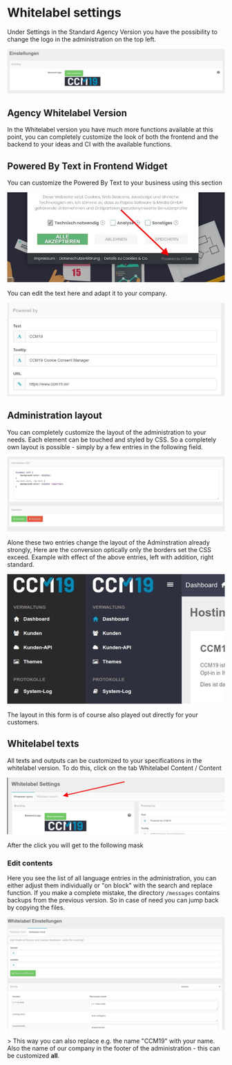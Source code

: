 # Whitelabel settings

Under Settings in the Standard Agency Version you have the possibility to change the logo in the administration on the top left.

![screenshot-2020.10.01-14_16_53-1601554613205](../assets/screenshot-2020.10.01-14_16_53-1601554613205.jpg)



## Agency Whitelabel Version

In the Whitelabel version you have much more functions available at this point, you can completely customize the look of both the frontend and the backend to your ideas and CI with the available functions.



## Powered By Text in Frontend Widget

You can customize the Powered By Text to your business using this section 



![screenshot-2020.10.01-14_23_33-1601555013267](../assets/screenshot-2020.10.01-14_23_33-1601555013267.jpg)



You can edit the text here and adapt it to your company.

![screenshot-2020.10.01-14_19_26-1601554766322](../assets/screenshot-2020.10.01-14_19_26-1601554766322.jpg)

## Administration layout 

You can completely customize the layout of the administration to your needs. Each element can be touched and styled by CSS. So a completely own layout is possible - simply by a few entries in the following field.

![screenshot-2020.10.01-14_25_42-1601555142524](../assets/screenshot-2020.10.01-14_25_42-1601555142524.jpg)

Alone these two entries change the layout of the Adminstration already strongly, Here are the conversion optically only the borders set the CSS exceed. Example with effect of the above entries, left with addition, right standard.



![whitelabellayout](../assets/whitelabellayout.png)

The layout in this form is of course also played out directly for your customers.



## Whitelabel texts

All texts and outputs can be customized to your specifications in the whitelabel version. To do this, click on the tab Whitelabel Content / Content

![screenshot-2020.10.01-14_35_34-1601555734668](../assets/screenshot-2020.10.01-14_35_34-1601555734668.jpg)



After the click you will get to the following mask

### Edit contents

Here you see the list of all language entries in the administration, you can either adjust them individually or "on block" with the search and replace function. If you make a complete mistake, the directory `/messages` contains backups from the previous version. So in case of need you can jump back by copying the files.



![screenshot-2020.10.01-14_47_49-1601556469822](../assets/screenshot-2020.10.01-14_47_49-1601556469822.jpg)



&gt; This way you can also replace e.g. the name "CCM19" with your name. Also the name of our company in the footer of the administration - this can be customized **all**.




